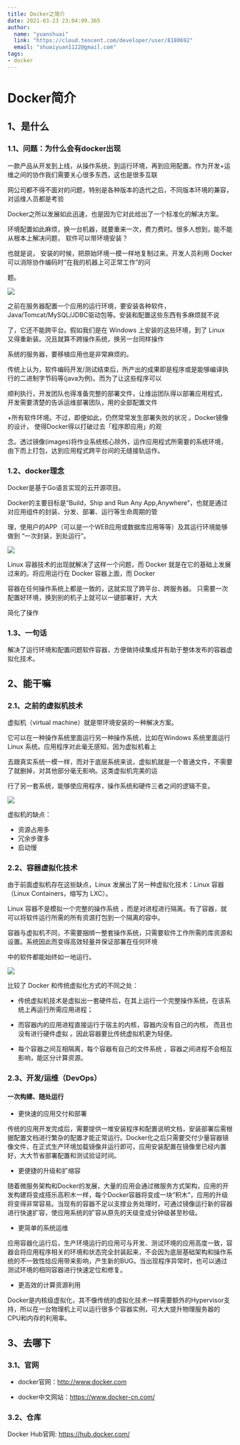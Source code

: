 ```yaml
---
title: Docker之简介
date: 2021-03-23 23:04:09.365
author:
  name: "yuanshuai"
  link: "https://cloud.tencent.com/developer/user/8180692"
  email: "shuaiyuan1122@gmail.com"
tags: 
- docker
---
```


# **Docker**简介

## **1、是什么**

### 1.1、问题：为什么会有docker出现

一款产品从开发到上线，从操作系统，到运行环境，再到应用配置。作为开发+运维之间的协作我们需要关心很多东西，这也是很多互联

网公司都不得不面对的问题，特别是各种版本的迭代之后，不同版本环境的兼容，对运维人员都是考验 

Docker之所以发展如此迅速，也是因为它对此给出了一个标准化的解决方案。 

环境配置如此麻烦，换一台机器，就要重来一次，费力费时。很多人想到，能不能从根本上解决问题， 软件可以带环境安装？ 

也就是说， 安装的时候，把原始环境一模一样地复制过来。开发人员利用 Docker 可以消除协作编码时“在我的机器上可正常工作”的问

题。 

![](https://hexobbblog.oss-cn-beijing.aliyuncs.com/images/docker/1.png)

之前在服务器配置一个应用的运行环境，要安装各种软件，Java/Tomcat/MySQL/JDBC驱动包等。安装和配置这些东西有多麻烦就不说

了，它还不能跨平台。假如我们是在 Windows 上安装的这些环境，到了 Linux 又得重新装。况且就算不跨操作系统，换另一台同样操作

系统的服务器，要移植应用也是非常麻烦的。 

传统上认为，软件编码开发/测试结束后，所产出的成果即是程序或是能够编译执行的二进制字节码等(java为例)。而为了让这些程序可以

顺利执行，开发团队也得准备完整的部署文件，让维运团队得以部署应用程式， 开发需要清楚的告诉运维部署团队，用的全部配置文件

+所有软件环境。不过，即便如此，仍然常常发生部署失败的状况 。Docker镜像的设计， 使得Docker得以打破过去「程序即应用」的观

念。透过镜像(images)将作业系统核心除外，运作应用程式所需要的系统环境，由下而上打包，达到应用程式跨平台间的无缝接轨运作。 

### 1.2、docker理念

Docker是基于Go语言实现的云开源项目。 

Docker的主要目标是“Build，Ship and Run Any App,Anywhere”，也就是通过对应用组件的封装、分发、部署、运行等生命周期的管

理，使用户的APP（可以是一个WEB应用或数据库应用等等）及其运行环境能够做到 “一次封装，到处运行”。 

![](https://hexobbblog.oss-cn-beijing.aliyuncs.com/images/docker/2.png)

Linux 容器技术的出现就解决了这样一个问题，而 Docker 就是在它的基础上发展过来的。将应用运行在 Docker 容器上面，而 Docker 

容器在任何操作系统上都是一致的，这就实现了跨平台、跨服务器。 只需要一次配置好环境，换到别的机子上就可以一键部署好，大大

简化了操作 

### 1.3、一句话

解决了运行环境和配置问题软件容器，方便做持续集成并有助于整体发布的容器虚拟化技术。



## 2、**能干嘛**

### 2.1、之前的虚拟机技术

虚拟机（virtual machine）就是带环境安装的一种解决方案。 

它可以在一种操作系统里面运行另一种操作系统，比如在Windows 系统里面运行Linux 系统。应用程序对此毫无感知，因为虚拟机看上

去跟真实系统一模一样，而对于底层系统来说，虚拟机就是一个普通文件，不需要了就删掉，对其他部分毫无影响。这类虚拟机完美的运

行了另一套系统，能够使应用程序，操作系统和硬件三者之间的逻辑不变。  

![](https://hexobbblog.oss-cn-beijing.aliyuncs.com/images/docker/3.png)

虚拟机的缺点： 

- 资源占用多
- 冗余步骤多
- 启动慢 

### 2.2、容器虚拟化技术

由于前面虚拟机存在这些缺点，Linux 发展出了另一种虚拟化技术：Linux 容器（Linux Containers，缩写为 LXC）。 

Linux 容器不是模拟一个完整的操作系统 ，而是对进程进行隔离。有了容器，就可以将软件运行所需的所有资源打包到一个隔离的容中。

容器与虚拟机不同，不需要捆绑一整套操作系统，只需要软件工作所需的库资源和设置。系统因此而变得高效轻量并保证部署在任何环境

中的软件都能始终如一地运行。 

![](https://hexobbblog.oss-cn-beijing.aliyuncs.com/images/docker/4.png)

比较了 Docker 和传统虚拟化方式的不同之处： 

- 传统虚拟机技术是虚拟出一套硬件后，在其上运行一个完整操作系统，在该系统上再运行所需应用进程； 

- 而容器内的应用进程直接运行于宿主的内核，容器内没有自己的内核， 而且也没有进行硬件虚拟 。因此容器要比传统虚拟机更为轻便。 
- 每个容器之间互相隔离，每个容器有自己的文件系统 ，容器之间进程不会相互影响，能区分计算资源。 

### 2.3、开发/运维（DevOps）

#### 一次构建、随处运行

- 更快速的应用交付和部署

传统的应用开发完成后，需要提供一堆安装程序和配置说明文档，安装部署后需根据配置文档进行繁杂的配置才能正常运行。Docker化之后只需要交付少量容器镜像文件，在正式生产环境加载镜像并运行即可，应用安装配置在镜像里已经内置好，大大节省部署配置和测试验证时间。 

- 更便捷的升级和扩缩容

随着微服务架构和Docker的发展，大量的应用会通过微服务方式架构，应用的开发构建将变成搭乐高积木一样，每个Docker容器将变成一块“积木”，应用的升级将变得非常容易。当现有的容器不足以支撑业务处理时，可通过镜像运行新的容器进行快速扩容，使应用系统的扩容从原先的天级变成分钟级甚至秒级。 

- 更简单的系统运维

应用容器化运行后，生产环境运行的应用可与开发、测试环境的应用高度一致，容器会将应用程序相关的环境和状态完全封装起来，不会因为底层基础架构和操作系统的不一致性给应用带来影响，产生新的BUG。当出现程序异常时，也可以通过测试环境的相同容器进行快速定位和修复。 

- 更高效的计算资源利用

Docker是内核级虚拟化，其不像传统的虚拟化技术一样需要额外的Hypervisor支持，所以在一台物理机上可以运行很多个容器实例，可大大提升物理服务器的CPU和内存的利用率。 

## **3、去哪下**

### 3.1、官网

- docker官网：http://www.docker.com

- docker中文网站：https://www.docker-cn.com/

### 3.2、仓库

Docker Hub官网: https://hub.docker.com/